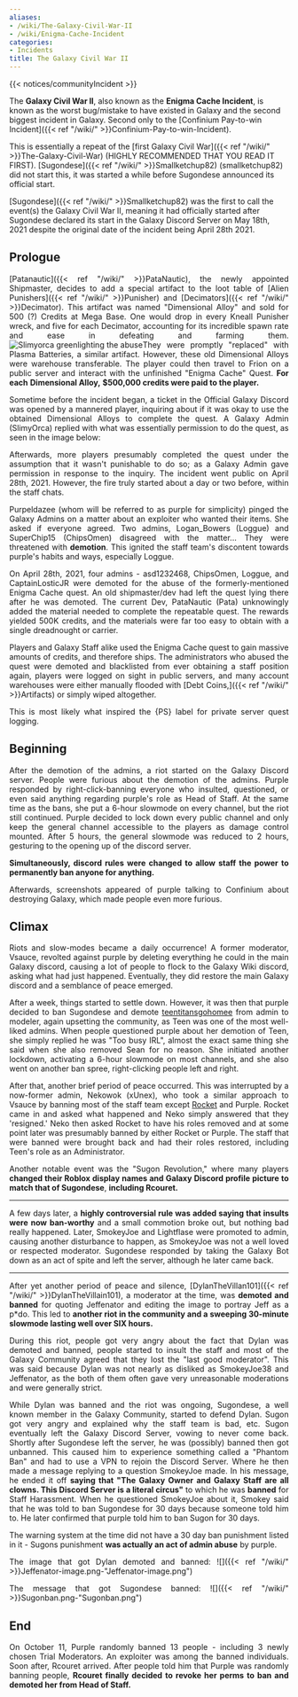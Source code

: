 ```yaml
---
aliases:
- /wiki/The-Galaxy-Civil-War-II
- /wiki/Enigma-Cache-Incident
categories:
- Incidents
title: The Galaxy Civil War II
---  
```


{{< notices/communityIncident >}} 

The **Galaxy Civil War II**, also known as the **Enigma Cache Incident**, is known as the worst bug/mistake to have existed in Galaxy and the second biggest incident in Galaxy. Second only to the [Confinium Pay-to-win Incident]({{< ref "/wiki/" >}}Confinium-Pay-to-win-Incident).

This is essentially a repeat of the [first Galaxy Civil War]({{< ref "/wiki/" >}}The-Galaxy-Civil-War) (HIGHLY RECOMMENDED THAT YOU READ IT FIRST). [Sugondese]({{< ref "/wiki/" >}}Smallketchup82) (smallketchup82) did not start this, it was started a while before Sugondese announced its official start.

[Sugondese]({{< ref "/wiki/" >}}Smallketchup82) was the first to call the event(s) the Galaxy Civil War II, meaning it had officially started after Sugondese declared its start in the Galaxy Discord Server on May 18th, 2021 despite the original date of the incident being April 28th 2021.

## Prologue

<div class="cardcontainer" style="text-align: justify;">

[Patanautic]({{< ref "/wiki/" >}}PataNautic), the newly appointed Shipmaster, decides to add a special artifact to the loot table of [Alien Punishers]({{< ref "/wiki/" >}}Punisher) and [Decimators]({{< ref "/wiki/" >}}Decimator). This artifact was named "Dimensional Alloy" and sold for 500 (?) Credits at Mega Base. One would drop in every Kneall Punisher wreck, and five for each Decimator, accounting for its incredible spawn rate and ease in defeating and farming them.![Slimyorca greenlighting the
abuse](TGCW2_Ticket-1072.jpeg "Slimyorca greenlighting the abuse")They were promptly "replaced" with Plasma Batteries, a similar artifact. However, these old Dimensional Alloys were warehouse transferable. The player could then travel to Frion on a public server and interact with the unfinished "Enigma Cache" Quest. **For** **each** **Dimensional Alloy,** **$500,000 credits were paid to the player.**

Sometime before the incident began, a ticket in the Official Galaxy Discord was opened by a mannered player, inquiring about if it was okay to use the obtained Dimensional Alloys to complete the quest. A Galaxy Admin (SlimyOrca) replied with what was essentially permission to do the quest, as seen in the image below:

Afterwards, more players presumably completed the quest under the assumption that it wasn't punishable to do so; as a Galaxy Admin gave permission in response to the inquiry. The incident went public on April 28th, 2021. However, the fire truly started about a day or two before, within the staff chats.

Purpeldazee (whom will be referred to as purple for simplicity) pinged the Galaxy Admins on a matter about an exploiter who wanted their items. She asked if everyone agreed. Two admins, Logan_Bowers (Loggue) and SuperChip15 (ChipsOmen) disagreed with the matter... They were threatened with **demotion**. This ignited the staff team's discontent towards purple's habits and ways, especially Loggue.

On April 28th, 2021, four admins - asd1232468, ChipsOmen, Loggue, and CaptainLosticJR were demoted for the abuse of the formerly-mentioned Enigma Cache quest. An old shipmaster/dev had left the quest lying there after he was demoted. The current Dev, PataNautic (Pata) unknowingly added the material needed to complete the repeatable quest. The rewards yielded 500K credits, and the materials were far too easy to obtain with a single dreadnought or carrier.

Players and Galaxy Staff alike used the Enigma Cache quest to gain massive amounts of credits, and therefore ships. The administrators who abused the quest were demoted and blacklisted from ever obtaining a staff position again, players were logged on sight in public servers, and many account warehouses were either manually flooded with [Debt Coins,]({{< ref "/wiki/" >}}Artifacts) or simply wiped altogether.

This is most likely what inspired the {PS} label for private server quest logging.

</div>

## Beginning

<div class="cardcontainer" style="text-align: justify;">

After the demotion of the admins, a riot started on the Galaxy Discord server. People were furious about the demotion of the admins. Purple responded by right-click-banning everyone who insulted, questioned, or even said anything regarding purple's role as Head of Staff. At the same time as the bans, she put a 6-hour slowmode on every channel, but the riot still continued. Purple decided to lock down every public channel and only keep the general channel accessible to the players as damage control mounted. After 5 hours, the general slowmode was reduced to 2 hours, gesturing to the opening up of the discord server.

**Simultaneously, discord rules were changed to allow staff the power to permanently ban anyone for anything.**

Afterwards, screenshots appeared of purple talking to Confinium about destroying Galaxy, which made people even more furious.

</div>

## Climax

<div class="cardcontainer" style="text-align: justify;">

Riots and slow-modes became a daily occurrence! A former moderator, Vsauce, revolted against purple by deleting everything he could in the main Galaxy discord, causing a lot of people to flock to the Galaxy Wiki discord, asking what had just happened. Eventually, they did restore the main Galaxy discord and a semblance of peace emerged.

After a week, things started to settle down. However, it was then that purple decided to ban Sugondese and demote [teentitansgohomee](https://www.roblox.com/users/342108306/profile) from admin to modeler, again upsetting the community, as Teen was one of the most well-liked admins. When people questioned purple about her demotion of Teen, she simply replied he was "Too busy IRL", almost the exact same thing she said when she also removed Sean for no reason. She initiated another lockdown, activating a 6-hour slowmode on most channels, and she also went on another ban spree, right-clicking people left and right.

After that, another brief period of peace occurred. This was interrupted by a now-former admin, Nekowok (xUnex), who took a similar approach to Vsauce by banning most of the staff team except [Rocket](https://www.roblox.com/users/380593774/profile) and Purple. Rocket came in and asked what happened and Neko simply answered that they 'resigned.' Neko then asked Rocket to have his roles removed and at some point later was presumably banned by either Rocket or Purple. The staff that were banned were brought back and had their roles restored, including Teen's role as an Administrator.

Another notable event was the "Sugon Revolution," where many players **changed their Roblox display names and Galaxy Discord profile picture to match that of Sugondese**, **including Rcouret.**

---

A few days later, a **highly controversial rule was added saying that insults were now ban-worthy** and a small commotion broke out, but nothing bad really happened. Later, SmokeyJoe and Lightflase were promoted to admin, causing another disturbance to happen, as SmokeyJoe was not a well loved or respected moderator. Sugondese responded by taking the Galaxy Bot down as an act of spite and left the server, although he later came back.

---

After yet another period of peace and silence, [DylanTheVillan101]({{< ref "/wiki/" >}}DylanTheVillain101), a moderator at the time, was **demoted and banned** for quoting Jeffenator and editing the image to portray Jeff as a p*do. This led to **another riot in the community and a sweeping 30-minute slowmode lasting well over SIX hours.**

During this riot, people got very angry about the fact that Dylan was demoted and banned, people started to insult the staff and most of the Galaxy Community agreed that they lost the "last good moderator". This was said because Dylan was not nearly as disliked as SmokeyJoe38 and Jeffenator, as the both of them often gave very unreasonable moderations and were generally strict.

While Dylan was banned and the riot was ongoing, Sugondese, a well known member in the Galaxy Community, started to defend Dylan. Sugon got very angry and explained why the staff team is bad, etc. Sugon eventually left the Galaxy Discord Server, vowing to never come back. Shortly after Sugondese left the server, he was (possibly) banned then got unbanned. This caused him to experience something called a "Phantom Ban" and had to use a VPN to rejoin the Discord Server. Where he then made a message replying to a question SmokeyJoe made. In his message, he ended it off **saying that "The Galaxy Owner and Galaxy Staff are all clowns. This Discord Server is a literal circus"** to which he was **banned** for Staff Harassment. When he questioned SmokeyJoe about it, Smokey said that he was told to ban Sugondese for 30 days because someone told him to. He later confirmed that purple told him to ban Sugon for 30 days.

The warning system at the time did not have a 30 day ban punishment listed in it - Sugons punishment **was actually an act of admin abuse** by purple.

The image that got Dylan demoted and banned:
![]({{< ref "/wiki/" >}}Jeffenator-image.png-"Jeffenator-image.png")

The message that got Sugondese banned:
![]({{< ref "/wiki/" >}}Sugonban.png-"Sugonban.png")

</div>

## End

<div class="cardcontainer" style="text-align: justify;">

On October 11, Purple randomly banned 13 people - including 3 newly chosen Trial Moderators. An exploiter was among the banned individuals. Soon after, Rcouret arrived. After people told him that Purple was randomly banning people, **Rcouret finally decided to revoke her perms to ban and demoted her from Head of Staff.**

</div>